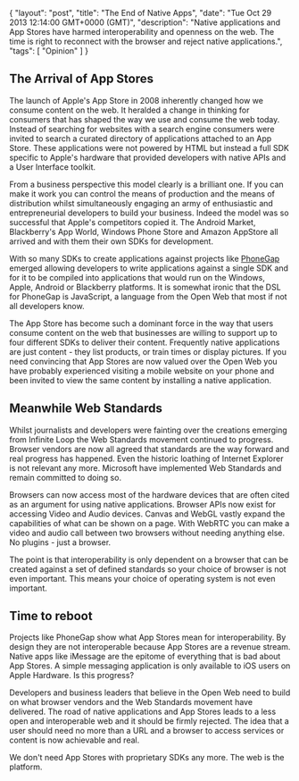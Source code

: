 {
  "layout": "post",
  "title": "The End of Native Apps",
  "date": "Tue Oct 29 2013 12:14:00 GMT+0000 (GMT)",
  "description": "Native applications and App Stores have harmed interoperability and openness on the web. The time is right to reconnect with the browser and reject native applications.", 
  "tags": [
    "Opinion"
  ]
}

## The Arrival of App Stores

The launch of Apple's App Store in 2008 inherently changed how we consume content on the web. It heralded a change in thinking for consumers that has shaped the way we use and consume the web today. Instead of searching for websites with a search engine consumers were invited to search a curated directory of applications attached to an App Store. These applications were not powered by HTML but instead a full SDK specific to Apple's hardware that provided developers with native APIs and a User Interface toolkit. 

From a business perspective this model clearly is a brilliant one. If you can make it work you can control the means of production and the means of distribution whilst simultaneously engaging an army of enthusiastic and entrepreneurial developers to build your business. Indeed the model was so successful that Apple's competitors copied it. The Android Market, Blackberry's App World, Windows Phone Store and Amazon AppStore all arrived and with them their own SDKs for development. 

With so many SDKs to create applications against projects like [PhoneGap][1] emerged allowing developers to write applications against a single SDK and for it to be compiled into applications that would run on the Windows, Apple, Android or Blackberry platforms. It is somewhat ironic that the DSL for PhoneGap is JavaScript, a language from the Open Web that most if not all developers know. 

The App Store has become such a dominant force in the way that users consume content on the web that businesses are willing to support up to four different SDKs to deliver their content. Frequently native applications are just content - they list products, or train times or display pictures. If you need convincing that App Stores are now valued over the Open Web you have probably experienced visiting a mobile website on your phone and been invited to view the same content by installing a native application. 

## Meanwhile Web Standards

Whilst journalists and developers were fainting over the creations emerging from Infinite Loop the Web Standards movement continued to progress. Browser vendors are now all agreed that standards are the way forward and real progress has happened. Even the historic loathing of Internet Explorer is not relevant any more. Microsoft have implemented Web Standards and remain committed to doing so.

Browsers can now access most of the hardware devices that are often cited as an argument for using native applications. Browser APIs now exist for accessing Video and Audio devices. Canvas and WebGL vastly expand the capabilities of what can be shown on a page. With WebRTC you can make a video and audio call between two browsers without needing anything else. No plugins - just a browser. 

The point is that interoperability is only dependent on a browser that can be created against a set of defined standards so your choice of browser is not even important. This means your choice of operating system is not even important. 

## Time to reboot

Projects like PhoneGap show what App Stores mean for interoperability. By design they are not interoperable because App Stores are a revenue stream. Native apps like iMessage are the epitome of everything that is bad about App Stores. A simple messaging application is only available to iOS users on Apple Hardware. Is this progress?

Developers and business leaders that believe in the Open Web need to build on what browser vendors and the Web Standards movement have delivered. The road of native applications and App Stores leads to a less open and interoperable web and it should be firmly rejected. The idea that a user should need no more than a URL and a browser to access services or content is now achievable and real.

We don't need App Stores with proprietary SDKs any more. The web is the platform.

[1]: http://phonegap.com 
